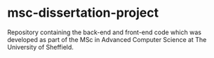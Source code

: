 # msc-dissertation-project
Repository containing the back-end and front-end code which was developed as part of the MSc in Advanced Computer Science at The University of Sheffield.
